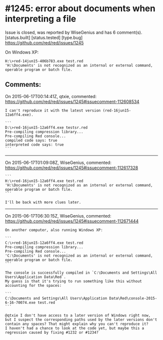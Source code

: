 
#1245: error about documents when interpreting a file
================================================================================
Issue is closed, was reported by WiseGenius and has 6 comment(s).
[status.built] [status.tested] [type.bug]
<https://github.com/red/red/issues/1245>

On Windows XP:

```
H:\>red-14jun15-406b783.exe test.red
'H:\Documents' is not recognized as an internal or external command,
operable program or batch file.
```



Comments:
--------------------------------------------------------------------------------

On 2015-06-17T00:14:41Z, qtxie, commented:
<https://github.com/red/red/issues/1245#issuecomment-112608534>

    I can't reproduce it with the latest version (red-16jun15-12a6ff4.exe).
    
    ```
    D:\>red-16jun15-12a6ff4.exe testsr.red
    Pre-compiling compression library...
    Pre-compiling Red console...
    compiled code says: true
    interpreted code says: true
    ```

--------------------------------------------------------------------------------

On 2015-06-17T01:09:08Z, WiseGenius, commented:
<https://github.com/red/red/issues/1245#issuecomment-112617328>

    ```
    H:\>red-16jun15-12a6ff4.exe test.red
    'H:\Documents' is not recognized as an internal or external command,
    operable program or batch file.
    ```
    
    I'll be back with more clues later.

--------------------------------------------------------------------------------

On 2015-06-17T06:30:15Z, WiseGenius, commented:
<https://github.com/red/red/issues/1245#issuecomment-112671444>

    On another computer, also running Windows XP:
    
    ```
    C:\>red-16jun15-12a6ff4.exe test.red
    Pre-compiling compression library...
    Pre-compiling Red console...
    'C:\Documents' is not recognized as an internal or external command,
    operable program or batch file.
    ```
    
    The console is successfully compiled in `C:\Documents and Settings\All Users\Application Data\Red`.
    My guess is that it's trying to run something like this without accounting for the spaces:
    
    ```
    C:\Documents and Settings\All Users\Application Data\Red\console-2015-6-16-70074.exe test.red
    ```
    
    @qtxie I don't have access to a later version of Windows right now, but I suspect the corresponding paths used by the later versions don't contain any spaces? That might explain why you can't reproduce it?
    I haven't had a chance to look at the code yet, but maybe this a regression caused by fixing #1232 or #1234?

